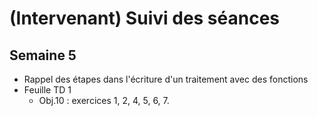 # (Intervenant) Suivi des séances

## Semaine 5

- Rappel des étapes dans l'écriture d'un traitement avec des fonctions
- Feuille TD 1
    - Obj.10 : exercices  1, 2, 4, 5, 6, 7.   